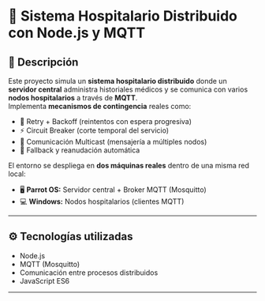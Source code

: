 # 🏥 Sistema Hospitalario Distribuido con Node.js y MQTT

## 📌 Descripción

Este proyecto simula un **sistema hospitalario distribuido** donde un **servidor central** administra historiales médicos y se comunica con varios **nodos hospitalarios** a través de **MQTT**.  
Implementa **mecanismos de contingencia** reales como:

- 🔁 Retry + Backoff (reintentos con espera progresiva)
- ⚡ Circuit Breaker (corte temporal del servicio)
- 📣 Comunicación Multicast (mensajería a múltiples nodos)
- 🔄 Fallback y reanudación automática

El entorno se despliega en **dos máquinas reales** dentro de una misma red local:
- 🖥️ **Parrot OS:** Servidor central + Broker MQTT (Mosquitto)
- 💻 **Windows:** Nodos hospitalarios (clientes MQTT)

---

## ⚙️ Tecnologías utilizadas

- Node.js
- MQTT (Mosquitto)
- Comunicación entre procesos distribuidos
- JavaScript ES6

---
